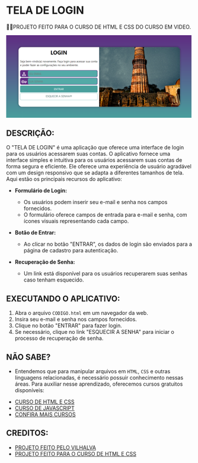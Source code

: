 # TELA DE LOGIN
👨‍🏫PROJETO FEITO PARA O CURSO DE HTML E CSS DO CURSO EM VIDEO.

<img src="FOTO.png" align="center" width="500"> <br>

## DESCRIÇÃO:
O "TELA DE LOGIN" é uma aplicação que oferece uma interface de login para os usuários acessarem suas contas. O aplicativo fornece uma interface simples e intuitiva para os usuários acessarem suas contas de forma segura e eficiente. Ele oferece uma experiência de usuário agradável com um design responsivo que se adapta a diferentes tamanhos de tela. Aqui estão os principais recursos do aplicativo:

- **Formulário de Login:**
  - Os usuários podem inserir seu e-mail e senha nos campos fornecidos.
  - O formulário oferece campos de entrada para e-mail e senha, com ícones visuais representando cada campo.

- **Botão de Entrar:**
  - Ao clicar no botão "ENTRAR", os dados de login são enviados para a página de cadastro para autenticação.

- **Recuperação de Senha:**
  - Um link está disponível para os usuários recuperarem suas senhas caso tenham esquecido.

## EXECUTANDO O APLICATIVO:
1. Abra o arquivo `CODIGO.html` em um navegador da web.
2. Insira seu e-mail e senha nos campos fornecidos.
3. Clique no botão "ENTRAR" para fazer login.
4. Se necessário, clique no link "ESQUECIR A SENHA" para iniciar o processo de recuperação de senha.

## NÃO SABE?
- Entendemos que para manipular arquivos em `HTML`, `CSS` e outras linguagens relacionadas, é necessário possuir conhecimento nessas áreas. Para auxiliar nesse aprendizado, oferecemos cursos gratuitos disponíveis:
* [CURSO DE HTML E CSS](https://github.com/VILHALVA/CURSO-DE-HTML-E-CSS)
* [CURSO DE JAVASCRIPT](https://github.com/VILHALVA/CURSO-DE-JAVASCRIPT)
* [CONFIRA MAIS CURSOS](https://github.com/VILHALVA?tab=repositories&q=+topic:CURSO)

## CREDITOS:
- [PROJETO FEITO PELO VILHALVA](https://github.com/VILHALVA)
- [PROJETO FEITO PARA O CURSO DE HTML E CSS](https://github.com/VILHALVA/CURSO-DE-HTML-E-CSS)
